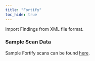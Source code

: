 ```yaml
---
title: "Fortify"
toc_hide: true
---
```

Import Findings from XML file format.

### Sample Scan Data
Sample Fortify scans can be found [here](https://github.com/DefectDojo/django-DefectDojo/tree/master/unittests/scans/fortify).